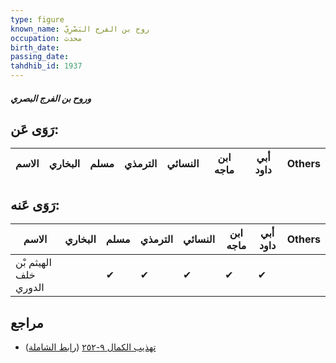 ```yaml
---
type: figure
known_name: روح بن الفرج البَصْرِيّ
occupation: محدث
birth_date:
passing_date:
tahdhib_id: 1937
---
```

##### وروح بن الفرج البصري

## رَوَى عَن:
| الاسم | البخاري | مسلم | الترمذي | النسائي | ابن ماجه | أبي داود | Others |
| ----- | ------- | ---- | ------- | ------- | -------- | -------- | ------ |
## رَوَى عَنه:
| الاسم                 | البخاري | مسلم | الترمذي | النسائي | ابن ماجه | أبي داود | Others |
| --------------------- | ------- | ---- | ------- | ------- | -------- | -------- | ------ |
| الهيثم بْن خلف الدوري |         | ✔    | ✔       | ✔       | ✔        | ✔        |        |
## مراجع
- [تهذيب الكمال ٩-٢٥٢](obsidian://open?vault=Tahdhib-al-Kamal&file=Figures/١٩٣٧-وروح%20بن%20الفرج%20البصري) ([رابط الشاملة](https://shamela.ws/book/3722/4492))